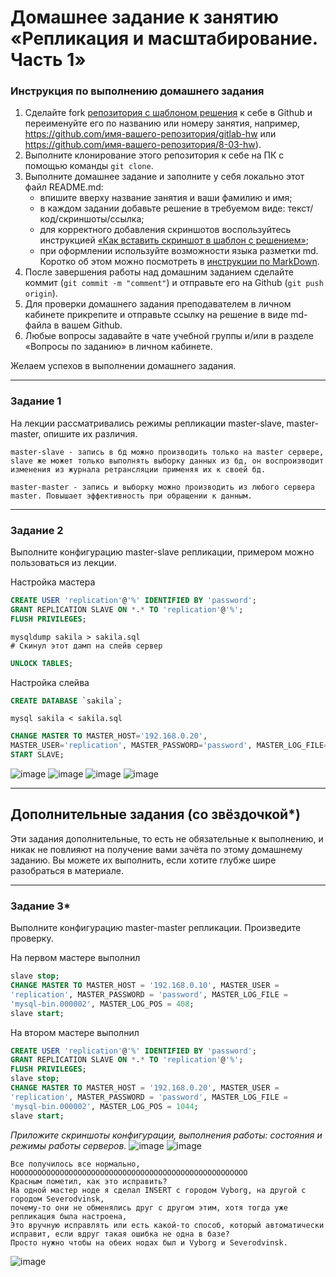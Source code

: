 # Домашнее задание к занятию «Репликация и масштабирование. Часть 1»

### Инструкция по выполнению домашнего задания

1. Сделайте fork [репозитория c шаблоном решения](https://github.com/netology-code/sys-pattern-homework) к себе в Github и переименуйте его по названию или номеру занятия, например, https://github.com/имя-вашего-репозитория/gitlab-hw или https://github.com/имя-вашего-репозитория/8-03-hw).
2. Выполните клонирование этого репозитория к себе на ПК с помощью команды `git clone`.
3. Выполните домашнее задание и заполните у себя локально этот файл README.md:
   - впишите вверху название занятия и ваши фамилию и имя;
   - в каждом задании добавьте решение в требуемом виде: текст/код/скриншоты/ссылка;
   - для корректного добавления скриншотов воспользуйтесь инструкцией [«Как вставить скриншот в шаблон с решением»](https://github.com/netology-code/sys-pattern-homework/blob/main/screen-instruction.md);
   - при оформлении используйте возможности языка разметки md. Коротко об этом можно посмотреть в [инструкции по MarkDown](https://github.com/netology-code/sys-pattern-homework/blob/main/md-instruction.md).
4. После завершения работы над домашним заданием сделайте коммит (`git commit -m "comment"`) и отправьте его на Github (`git push origin`).
5. Для проверки домашнего задания преподавателем в личном кабинете прикрепите и отправьте ссылку на решение в виде md-файла в вашем Github.
6. Любые вопросы задавайте в чате учебной группы и/или в разделе «Вопросы по заданию» в личном кабинете.

Желаем успехов в выполнении домашнего задания.

---

### Задание 1

На лекции рассматривались режимы репликации master-slave, master-master, опишите их различия.
```
master-slave - запись в бд можно производить только на master сервере, slave же может только выполнять выборку данных из бд, он воспроизводит изменения из журнала ретрансляции применяя их к своей бд.

master-master - запись и выборку можно производить из любого сервера master. Повышает эффективность при обращении к данным.
```
---

### Задание 2

Выполните конфигурацию master-slave репликации, примером можно пользоваться из лекции.

Настройка мастера
```sql
CREATE USER 'replication'@'%' IDENTIFIED BY 'password';
GRANT REPLICATION SLAVE ON *.* TO 'replication'@'%';
FLUSH PRIVILEGES;
```
```
mysqldump sakila > sakila.sql
# Скинул этот дамп на слейв сервер
```
```sql
UNLOCK TABLES;
```
Настройка слейва
```sql
CREATE DATABASE `sakila`;
```
```
mysql sakila < sakila.sql
```
```sql
CHANGE MASTER TO MASTER_HOST='192.168.0.20',
MASTER_USER='replication', MASTER_PASSWORD='password', MASTER_LOG_FILE='mysql-bin.000001', MASTER_LOG_POS=157;
START SLAVE;
```


![image](https://user-images.githubusercontent.com/106932460/236699002-e47c0ace-4a4f-4240-b53b-3409c8a7093d.png)
![image](https://user-images.githubusercontent.com/106932460/236698991-6fc583cb-f5f4-4df9-a895-b7c135c750b2.png)
![image](https://user-images.githubusercontent.com/106932460/236699016-46278919-679a-494d-b6d6-249b982a2b49.png)
![image](https://user-images.githubusercontent.com/106932460/236699021-56fae366-e718-4eb8-b8a5-3cdd51753fec.png)

---

## Дополнительные задания (со звёздочкой*)
Эти задания дополнительные, то есть не обязательные к выполнению, и никак не повлияют на получение вами зачёта по этому домашнему заданию. Вы можете их выполнить, если хотите глубже шире разобраться в материале.

---

### Задание 3* 

Выполните конфигурацию master-master репликации. Произведите проверку.

На первом мастере выполнил
```sql
slave stop;
CHANGE MASTER TO MASTER_HOST = '192.168.0.10', MASTER_USER =
'replication', MASTER_PASSWORD = 'password', MASTER_LOG_FILE =
'mysql-bin.000002', MASTER_LOG_POS = 408;
slave start;
```
На втором мастере выполнил
```sql
CREATE USER 'replication'@'%' IDENTIFIED BY 'password';
GRANT REPLICATION SLAVE ON *.* TO 'replication'@'%';
FLUSH PRIVILEGES;
slave stop;
CHANGE MASTER TO MASTER_HOST = '192.168.0.20', MASTER_USER =
'replication', MASTER_PASSWORD = 'password', MASTER_LOG_FILE =
'mysql-bin.000002', MASTER_LOG_POS = 1044;
slave start;
```
*Приложите скриншоты конфигурации, выполнения работы: состояния и режимы работы серверов.*
![image](https://user-images.githubusercontent.com/106932460/236699851-8143fb87-c161-41a0-9fae-dda86a7f0953.png)
![image](https://user-images.githubusercontent.com/106932460/236699820-f6b695a4-9ae0-4aa0-8254-fcbea77c5740.png)
```
Все получилось все нормально, НОООООООООООООООООООООООООООООООООООООООООООООООООООО
Красным пометил, как это исправить? 
На одной мастер ноде я сделал INSERT с городом Vyborg, на другой с городом Severodvinsk, 
почему-то они не обменялись друг с другом этим, хотя тогда уже репликация была настроена, 
Это вручную исправлять или есть какой-то способ, который автоматически исправит, если вдруг такая ошибка не одна в базе?
Просто нужно чтобы на обеих нодах был и Vyborg и Severodvinsk.
```
![image](https://user-images.githubusercontent.com/106932460/236700896-f0edecca-2c21-4dcc-95da-ef6662166823.png)


